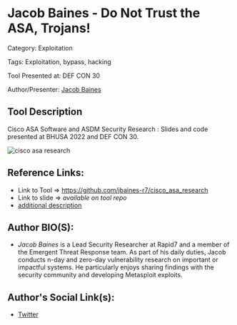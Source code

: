 # Jacob Baines - Do Not Trust the ASA, Trojans!

Category: Exploitation

Tags: Exploitation, bypass, hacking

Tool Presented at: DEF CON 30

Author/Presenter: [Jacob Baines](https://twitter.com/Junior_Baines)

## Tool Description

Cisco ASA Software and ASDM Security Research : Slides and code presented at BHUSA 2022 and DEF CON 30.

![cisco asa research](https://pbs.twimg.com/media/FZQGkY9WYAMr77d?format=jpg&name=large)

## Reference Links:

- Link to Tool => https://github.com/jbaines-r7/cisco_asa_research
- Link to slide => _available on tool repo_
- [additional description](https://forum.defcon.org/node/241939)

## Author BIO(S):

- _Jacob Baines_ is a Lead Security Researcher at Rapid7 and a member of the Emergent Threat Response team. As part of his daily duties, Jacob conducts n-day and zero-day vulnerability research on important or impactful systems. He particularly enjoys sharing findings with the security community and developing Metasploit exploits.

## Author's Social Link(s):

- [Twitter](http://twitter.com/Junior_Baines)
